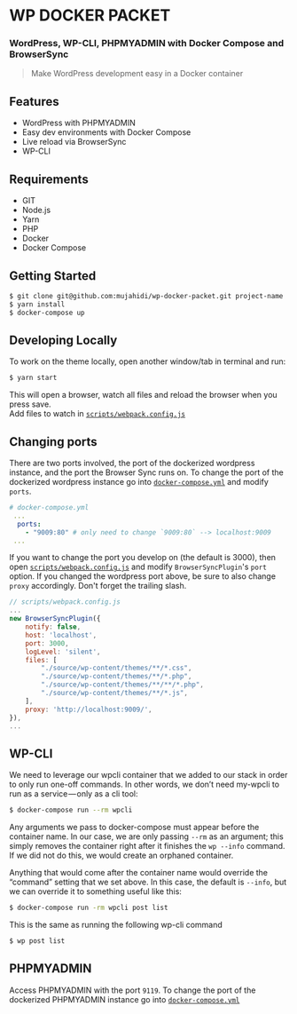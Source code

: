 # WP DOCKER PACKET

### WordPress, WP-CLI, PHPMYADMIN with Docker Compose and BrowserSync

> Make WordPress development easy in a Docker container

## Features
- WordPress with PHPMYADMIN
- Easy dev environments with Docker Compose
- Live reload via BrowserSync
- WP-CLI

## Requirements
- GIT
- Node.js
- Yarn
- PHP
- Docker
- Docker Compose

## Getting Started
```bash
$ git clone git@github.com:mujahidi/wp-docker-packet.git project-name
$ yarn install
$ docker-compose up 
```

## Developing Locally
To work on the theme locally, open another window/tab in terminal and run:

```bash
$ yarn start
```

This will open a browser, watch all files and reload the browser when you press save.<br>
Add files to watch in [`scripts/webpack.config.js`](scripts/webpack.config.js#L15-L18)


## Changing ports

There are two ports involved, the port of the dockerized wordpress instance,
and the port the Browser Sync runs on. To change the port of the dockerized
wordpress instance go into [`docker-compose.yml`](docker-compose.yml#L26) and
modify `ports`.

```yml
# docker-compose.yml
 ...
  ports:
    - "9009:80" # only need to change `9009:80` --> localhost:9009
 ...
```

If you want to change the port you develop on (the default is 3000), then open [`scripts/webpack.config.js`](scripts/webpack.config.js#L20) and modify `BrowserSyncPlugin`'s `port` option. If you changed the wordpress port above, be sure to also change `proxy` accordingly. Don't forget the trailing slash.

```js
// scripts/webpack.config.js
...
new BrowserSyncPlugin({
    notify: false,
    host: 'localhost',
    port: 3000,
    logLevel: 'silent',
    files: [
        "./source/wp-content/themes/**/*.css",
        "./source/wp-content/themes/**/*.php",
        "./source/wp-content/themes/**/**/*.php",
        "./source/wp-content/themes/**/*.js",
    ],
    proxy: 'http://localhost:9009/',
}),
...
```

## WP-CLI
We need to leverage our wpcli container that we added to our stack in order to only run one-off commands. In other words, we don’t need my-wpcli to run as a service — only as a cli tool:

```bash
$ docker-compose run --rm wpcli
```

Any arguments we pass to docker-compose must appear before the container name. In our case, we are only passing `--rm` as an argument; this simply removes the container right after it finishes the `wp --info` command. If we did not do this, we would create an orphaned container. 

Anything that would come after the container name would override the “command” setting that we set above. In this case, the default is `--info`, but we can override it to something useful like this:

```bash
$ docker-compose run -rm wpcli post list
```

This is the same as running the following wp-cli command

```bash
$ wp post list
```

## PHPMYADMIN

Access PHPMYADMIN with the port `9119`. To change the port of the dockerized PHPMYADMIN instance go into [`docker-compose.yml`](docker-compose.yml#L48)